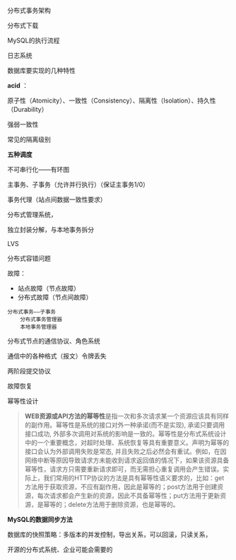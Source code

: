 分布式事务架构



分布式下载



MySQL的执行流程

日志系统

数据库要实现的几种特性

**acid** ：

原子性（Atomicity）、一致性（Consistency）、隔离性（Isolation）、持久性（Durability）

强弱一致性

常见的隔离级别

**五种调度**

不可串行化——有环图

主事务、子事务（允许并行执行）（保证主事务1/0）

事务代理（站点间数据一致性要求）

分布式管理系统，

独立封装分解，与本地事务拆分



LVS



分布式容错问题

故障：

* 站点故障（节点故障）
* 分布式故障（节点间故障）

```
分布式事务——子事务
	分布式事务管理器
	本地事务管理器
```







分布式节点的通信协议、角色系统

通信中的各种格式（报文）令牌丢失

两阶段提交协议

故障恢复

幂等性设计

>  **WEB资源或API方法的幂等性**是指一次和多次请求某一个资源应该具有同样的副作用。幂等性是系统的接口对外一种承诺(而不是实现), 承诺只要调用接口成功, 外部多次调用对系统的影响是一致的。幂等性是分布式系统设计中的一个重要概念，对超时处理、系统恢复等具有重要意义。声明为幂等的接口会认为外部调用失败是常态, 并且失败之后必然会有重试。例如，在因网络中断等原因导致请求方未能收到请求返回值的情况下，如果该资源具备幂等性，请求方只需要重新请求即可，而无需担心重复调用会产生错误。实际上，我们常用的HTTP协议的方法是具有幂等性语义要求的，比如：get方法用于获取资源，不应有副作用，因此是幂等的；post方法用于创建资源，每次请求都会产生新的资源，因此不具备幂等性；put方法用于更新资源，是幂等的；delete方法用于删除资源，也是幂等的。

**MySQL的数据同步方法**       

数据库的快照策略：多版本的并发控制，导出关系，可以回滚，只读关系，













开源的分布式系统、企业可能会需要的













